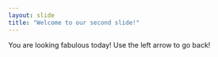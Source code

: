 ```yaml
---
layout: slide
title: "Welcome to our second slide!"
---
```

You are looking fabulous today!
Use the left arrow to go back!
